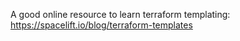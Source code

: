 A good online resource to learn terraform templating: https://spacelift.io/blog/terraform-templates
